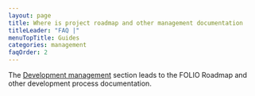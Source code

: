 ```yaml
---
layout: page
title: Where is project roadmap and other management documentation
titleLeader: "FAQ |"
menuTopTitle: Guides
categories: management
faqOrder: 2
---
```


The [Development management](/guides/#development-management) section leads to the FOLIO Roadmap and other development process documentation.
